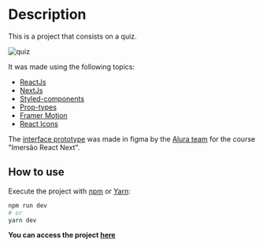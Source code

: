 # Description

This is a project that consists on a quiz.

![quiz](src/assets/quiz-readme.gif)

It was made using the following topics:

<ul>
  <li> <a href="https://reactjs.org/"> ReactJs </a> </li>
  <li> <a href="https://nextjs.org/"> NextJs </a> </li>
  <li> <a href="https://styled-components.com/"> Styled-components </a> </li>
  <li> <a href="https://www.npmjs.com/package/prop-types"> Prop-types </a> </li>
  <li> <a href="https://www.framer.com/motion/"> Framer Motion  </a> </li>
  <li> <a href="https://react-icons.github.io/react-icons/"> React Icons </a> </li>
</ul>

The [interface prototype](https://www.figma.com/file/cg1MIzSRRss8ggpypQbmdD/AluraQuiz?node-id=0%3A1) was made in figma by the [Alura team](https://www.alura.com.br/) for the course "Imersão React Next".

## How to use

Execute the project with [npm](https://docs.npmjs.com/cli/init) or [Yarn](https://yarnpkg.com/lang/en/docs/cli/create/):

```bash
npm run dev
# or
yarn dev
```

**You can access the project <a href="https://quiz-imersao-alura.tayna-martins-ramos.vercel.app/">here </a>**

